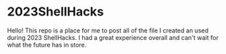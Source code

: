 # 2023ShellHacks
 Hello! This repo is a place for me to post all of the file I created an used during 2023 ShellHacks. I had a great experience overall and can't wait for what the future has in store.
